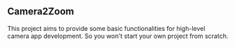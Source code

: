## Camera2Zoom

This project aims to provide some basic functionalities for high-level camera app development. So you won't start your own project from scratch.

